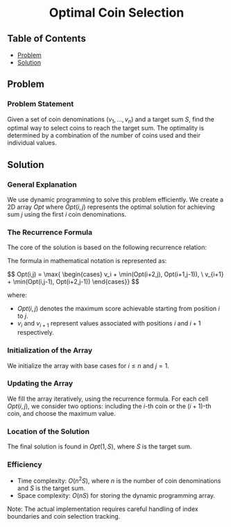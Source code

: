 <h1 align="center">Optimal Coin Selection</h1>

## Table of Contents
- [Problem](#problem)
- [Solution](#solution)

## Problem

### Problem Statement

Given a set of coin denominations $(v_1,...,v_n)$ and a target sum $S$, find the optimal way to select coins to reach the target sum. The optimality is determined by a combination of the number of coins used and their individual values.

## Solution

### General Explanation
We use dynamic programming to solve this problem efficiently. We create a 2D array $Opt$ where $Opt(i,j)$ represents the optimal solution for achieving sum $j$ using the first $i$ coin denominations.

### The Recurrence Formula
The core of the solution is based on the following recurrence relation:


The formula in mathematical notation is represented as:

$$
Opt(i,j) = \max\{
\begin{cases}
v_i + \min(Opt(i+2,j), Opt(i+1,j-1)), \\
v_{i+1} + \min(Opt(i,j-1), Opt(i+2,j-1))
\end{cases}}
$$

where:
- $Opt(i,j)$ denotes the maximum score achievable starting from position $i$ to $j$.
- $v_i$ and $v_{i+1}$ represent values associated with positions $i$ and $i+1$ respectively.


### Initialization of the Array
We initialize the array with base cases for $i \leq n$ and $j = 1$.

### Updating the Array
We fill the array iteratively, using the recurrence formula. For each cell $Opt(i,j)$, we consider two options: including the $i$-th coin or the $(i+1)$-th coin, and choose the maximum value.

### Location of the Solution
The final solution is found in $Opt(1,S)$, where $S$ is the target sum.

### Efficiency
- Time complexity: $O(n^2S)$, where $n$ is the number of coin denominations and $S$ is the target sum.
- Space complexity: $O(nS)$ for storing the dynamic programming array.

Note: The actual implementation requires careful handling of index boundaries and coin selection tracking.
